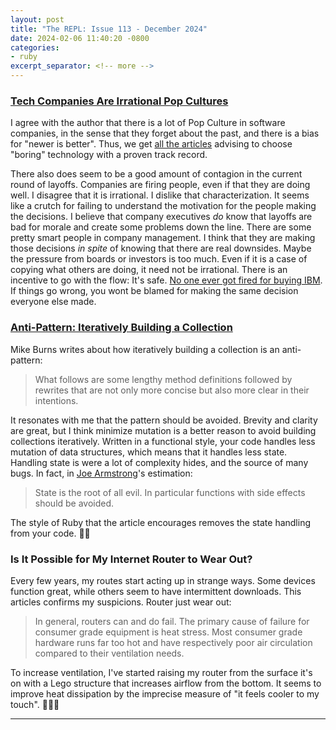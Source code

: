 ```yaml
---
layout: post
title: "The REPL: Issue 113 - December 2024"
date: 2024-02-06 11:40:20 -0800
categories:
- ruby
excerpt_separator: <!-- more -->
---
```


### [Tech Companies Are Irrational Pop Cultures][pop]

I agree with the author that there is a lot of Pop Culture in software companies, in the sense that they forget about the past, and there is a bias for "newer is better". Thus, we get [all the articles][boring] advising to choose "boring" technology with a proven track record.

There also does seem to be a good amount of contagion in the current round of layoffs. Companies are firing people, even if that they are doing well. I disagree that it is irrational. I dislike that characterization. It seems like a crutch for failing to understand the motivation for the people making the decisions. I believe that company executives *do* know that layoffs are bad for morale and create some problems down the line. There are some pretty smart people in company management. I think that they are making those decisions *in spite* of knowing that there are real downsides. Maybe the pressure from boards or investors is too much. Even if it is a case of copying what others are doing, it need not be irrational. There is an incentive to go with the flow: It's safe. [No one ever got fired for buying IBM][IBM]. If things go wrong, you wont be blamed for making the same decision everyone else made.

### [Anti-Pattern: Iteratively Building a Collection ][collections]

Mike Burns writes about how iteratively building a collection is an anti-pattern:

> What follows are some lengthy method definitions followed by rewrites that are not only more concise but also more clear in their intentions.

It resonates with me that the pattern should be avoided. Brevity and clarity are great, but I think minimize mutation is a better reason to avoid building collections iteratively. Written in a functional style, your code handles less mutation of data structures, which means that it handles less state. Handling state is were a lot of complexity hides, and the source of many bugs. In fact, in [Joe Armstrong][joe]'s estimation:

> State is the root of all evil. In particular functions with side effects should be avoided.

The style of Ruby that the article encourages removes the state handling from your code. 👍🏻

### Is It Possible for My Internet Router to Wear Out?

Every few years, my routes start acting up in strange ways. Some devices function great, while others seem to have intermittent downloads. This articles confirms my suspicions. Router just wear out:

> In general, routers can and do fail. The primary cause of failure for consumer grade equipment is heat stress. Most consumer grade hardware runs far too hot and have respectively poor air circulation compared to their ventilation needs.

To increase ventilation, I've started raising my router from the surface it's on with a Lego structure that increases airflow from the bottom. It seems to improve heat dissipation by the imprecise measure of "it feels cooler to my touch". 🤷🏻‍♂️

[pop]: https://softwarecrisis.dev/letters/tech-is-a-pop-culture/
[IBM]: https://www.origina.com/blog/nobody-ever-got-fired-for-buying-ibm
[boring]: https://duckduckgo.com/?t=ffab&q=use+boring+technology&ia=web
[collections]: https://thoughtbot.com/blog/iteration-as-an-anti-pattern
[joe]: http://harmful.cat-v.org/software/OO_programming/why_oo_sucks
[router]: https://www.howtogeek.com/125747/is-it-possible-for-my-router-to-wear-out/
---
